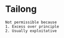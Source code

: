 # Tailong

~~~admonish tip title="My take"
Not permissible because
1. Excess over principle
2. Usually exploitative
~~~

